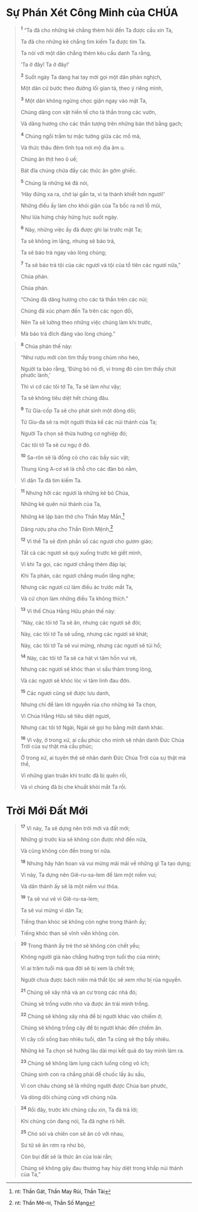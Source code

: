 # Sự Phán Xét Công Minh của CHÚA

> <sup><b>1</b></sup> “Ta đã cho những kẻ chẳng thèm hỏi đến Ta được cầu xin Ta,
> 
> Ta đã cho những kẻ chẳng tìm kiếm Ta được tìm Ta.
> 
> Ta nói với một dân chẳng thèm kêu cầu danh Ta rằng,
> 
> ‘Ta ở đây! Ta ở đây!’
> 
> <sup><b>2</b></sup> Suốt ngày Ta dang hai tay mời gọi một dân phản nghịch,
> 
> Một dân cứ bước theo đường lối gian tà, theo ý riêng mình,
> 
> <sup><b>3</b></sup> Một dân không ngừng chọc giận ngay vào mặt Ta,
> 
> Chúng dâng con vật hiến tế cho tà thần trong các vườn,
> 
> Và dâng hương cho các thần tượng trên những bàn thờ bằng gạch;
> 
> <sup><b>4</b></sup> Chúng ngồi trầm tư mặc tưởng giữa các mồ mả,
> 
> Và thức thâu đêm tĩnh tọa nơi mộ địa âm u.
> 
> Chúng ăn thịt heo ô uế;
> 
> Bát đĩa chúng chứa đầy các thức ăn gớm ghiếc.
> 
> <sup><b>5</b></sup> Chúng là những kẻ đã nói,
> 
> ‘Hãy đứng xa ra, chớ lại gần ta, vì ta thánh khiết hơn ngươi!’
> 
> Những điều ấy làm cho khói giận của Ta bốc ra nơi lỗ mũi,
> 
> Như lửa hừng cháy hừng hực suốt ngày.
> 
> <sup><b>6</b></sup> Này, những việc ấy đã được ghi lại trước mặt Ta;
> 
> Ta sẽ không im lặng, nhưng sẽ báo trả,
> 
> Ta sẽ báo trả ngay vào lòng chúng;
> 
> <sup><b>7</b></sup> Ta sẽ báo trả tội của các ngươi và tội của tổ tiên các ngươi nữa,”
> 
> Chúa phán.
> 
> Chúa phán.
> 
> “Chúng đã dâng hương cho các tà thần trên các núi;
> 
> Chúng đã xúc phạm đến Ta trên các ngọn đồi,
> 
> Nên Ta sẽ lường theo những việc chúng làm khi trước,
> 
> Mà báo trả đích đáng vào lòng chúng.”
>


> <sup><b>8</b></sup> Chúa phán thế này:
> 
> “Như rượu mới còn tìm thấy trong chùm nho héo,
> 
> Người ta bảo rằng, ‘Ðừng bỏ nó đi, vì trong đó còn tìm thấy chút phước lành,’
> 
> Thì vì cớ các tôi tớ Ta, Ta sẽ làm như vậy;
> 
> Ta sẽ không tiêu diệt hết chúng đâu.
> 
> <sup><b>9</b></sup> Từ Gia-cốp Ta sẽ cho phát sinh một dòng dõi;
> 
> Từ Giu-đa sẽ ra một người thừa kế các núi thánh của Ta;
> 
> Người Ta chọn sẽ thừa hưởng cơ nghiệp đó;
> 
> Các tôi tớ Ta sẽ cư ngụ ở đó.
> 
> <sup><b>10</b></sup> Sa-rôn sẽ là đồng cỏ cho các bầy súc vật;
> 
> Thung lũng A-cơ sẽ là chỗ cho các đàn bò nằm,
> 
> Vì dân Ta đã tìm kiếm Ta.
>


> <sup><b>11</b></sup> Nhưng hỡi các ngươi là những kẻ bỏ Chúa,
> 
> Những kẻ quên núi thánh của Ta,
> 
> Những kẻ lập bàn thờ cho Thần May Mắn,[^1-763da8ce-72af-4167-bb74-3e6b06f0d405]
> 
> Dâng rượu pha cho Thần Ðịnh Mệnh,[^2-763da8ce-72af-4167-bb74-3e6b06f0d405]
> 
> <sup><b>12</b></sup> Vì thế Ta sẽ định phần số các ngươi cho gươm giáo;
> 
> Tất cả các ngươi sẽ quỳ xuống trước kẻ giết mình,
> 
> Vì khi Ta gọi, các ngươi chẳng thèm đáp lại;
> 
> Khi Ta phán, các ngươi chẳng muốn lắng nghe;
> 
> Nhưng các ngươi cứ làm điều ác trước mắt Ta,
> 
> Và cứ chọn làm những điều Ta không thích.”
>


> <sup><b>13</b></sup> Vì thế Chúa Hằng Hữu phán thế này:
> 
> “Này, các tôi tớ Ta sẽ ăn, nhưng các ngươi sẽ đói;
> 
> Này, các tôi tớ Ta sẽ uống, nhưng các ngươi sẽ khát;
> 
> Này, các tôi tớ Ta sẽ vui mừng, nhưng các ngươi sẽ tủi hổ;
> 
> <sup><b>14</b></sup> Này, các tôi tớ Ta sẽ ca hát vì tâm hồn vui vẻ,
> 
> Nhưng các ngươi sẽ khóc than vì sầu thảm trong lòng,
> 
> Và các ngươi sẽ khóc lóc vì tâm linh đau đớn.
> 
> <sup><b>15</b></sup> Các ngươi cũng sẽ được lưu danh,
> 
> Nhưng chỉ để làm lời nguyền rủa cho những kẻ Ta chọn,
> 
> Vì Chúa Hằng Hữu sẽ tiêu diệt ngươi,
> 
> Nhưng các tôi tớ Ngài, Ngài sẽ gọi họ bằng một danh khác.
> 
> <sup><b>16</b></sup> Vì vậy, ở trong xứ, ai cầu phúc cho mình sẽ nhân danh Ðức Chúa Trời của sự thật mà cầu phúc;
> 
> Ở trong xứ, ai tuyên thệ sẽ nhân danh Ðức Chúa Trời của sự thật mà thề,
> 
> Vì những gian truân khi trước đã bị quên rồi,
> 
> Và vì chúng đã bị che khuất khỏi mắt Ta rồi.
>


# Trời Mới Ðất Mới

> <sup><b>17</b></sup> Vì này, Ta sẽ dựng nên trời mới và đất mới;
> 
> Những gì trước kia sẽ không còn được nhớ đến nữa,
> 
> Và cũng không còn đến trong trí nữa.
> 
> <sup><b>18</b></sup> Nhưng hãy hân hoan và vui mừng mãi mãi về những gì Ta tạo dựng;
> 
> Vì này, Ta dựng nên Giê-ru-sa-lem để làm một niềm vui;
> 
> Và dân thành ấy sẽ là một niềm vui thỏa.
> 
> <sup><b>19</b></sup> Ta sẽ vui vẻ vì Giê-ru-sa-lem;
> 
> Ta sẽ vui mừng vì dân Ta;
> 
> Tiếng than khóc sẽ không còn nghe trong thành ấy;
> 
> Tiếng khóc than sẽ vĩnh viễn không còn.
>


> <sup><b>20</b></sup> Trong thành ấy trẻ thơ sẽ không còn chết yểu;
> 
> Không người già nào chẳng hưởng trọn tuổi thọ của mình;
> 
> Vì ai trăm tuổi mà qua đời sẽ bị xem là chết trẻ;
> 
> Người chưa được bách niên mà thất lộc sẽ xem như bị rủa nguyền.
> 
> <sup><b>21</b></sup> Chúng sẽ xây nhà và an cư trong các nhà đó;
> 
> Chúng sẽ trồng vườn nho và được ăn trái mình trồng.
> 
> <sup><b>22</b></sup> Chúng sẽ không xây nhà để bị người khác vào chiếm ở;
> 
> Chúng sẽ không trồng cây để bị người khác đến chiếm ăn.
> 
> Vì cây cối sống bao nhiêu tuổi, dân Ta cũng sẽ thọ bấy nhiêu.
> 
> Những kẻ Ta chọn sẽ hưởng lâu dài mọi kết quả do tay mình làm ra.
> 
> <sup><b>23</b></sup> Chúng sẽ không làm lụng cách luống công vô ích;
> 
> Chúng sinh con ra chẳng phải để chuốc lấy âu sầu,
> 
> Vì con cháu chúng sẽ là những người được Chúa ban phước,
> 
> Và dòng dõi chúng cùng với chúng nữa.
>


> <sup><b>24</b></sup> Rồi đây, trước khi chúng cầu xin, Ta đã trả lời;
> 
> Khi chúng còn đang nói, Ta đã nghe rõ hết.
> 
> <sup><b>25</b></sup> Chó sói và chiên con sẽ ăn cỏ với nhau,
> 
> Sư tử sẽ ăn rơm rạ như bò,
> 
> Còn bụi đất sẽ là thức ăn của loài rắn;
> 
> Chúng sẽ không gây đau thương hay hủy diệt trong khắp núi thánh của Ta,”
>

[^1-763da8ce-72af-4167-bb74-3e6b06f0d405]: nt: Thần Gát, Thần May Rủi, Thần Tài
[^2-763da8ce-72af-4167-bb74-3e6b06f0d405]: nt: Thần Mê-ni, Thần Số Mạng